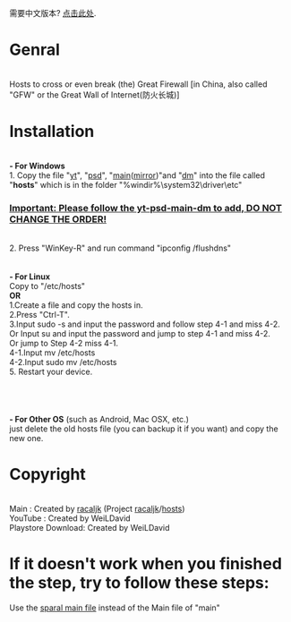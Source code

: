 需要中文版本? <a href="https://github.com/WeiLDavid/hosts/blob/Wiki/zh-CN.md">点击此处</a>.

# Genral
<br>Hosts to cross or even break (the) Great Firewall [in China, also called "GFW" or the Great Wall of Internet(防火长城)]
<br>
# Installation
<br><b>- For Windows</b>
<br>   1. Copy the file "<a href="https://github.com/WeiLDavid/hosts/blob/yt/README.md">yt</a>", "<a href="https://github.com/WeiLDavid/hosts/blob/psd/README.md">psd</a>", "<a href="https://github.com/racaljk/hosts/raw/master/hosts">main</a>(<a href="https://coding.net/u/scaffrey/p/hosts/git/raw/master/hosts">mirror</a>)"and  "<a href="https://github.com/WeiLDavid/hosts/raw/dm/dm">dm</a>" into the file called "<b>hosts</b>" which is in the folder "%windir%\system32\driver\etc\"
### <a href="###">Important: Please follow the yt-psd-main-dm to add, DO NOT CHANGE THE ORDER!</a>
<br>   2. Press "WinKey-R" and run command "ipconfig /flushdns"
<br>    
<br><b>- For Linux</b>
<br>    Copy to "/etc/hosts"
<br>  <b>OR</b>
<br>    1.Create a file and copy the hosts in.
<br>    2.Press "Ctrl-T".
<br>    3.Input sudo -s and input the password and follow step 4-1 and miss 4-2.
<br>      Or Input su <UserName> and input the password and jump to step 4-1 and miss 4-2.
<br>      Or jump to Step 4-2 miss 4-1.
<br>    4-1.Input mv <The obs. address of the file you created> /etc/hosts
<br>    4-2.Input sudo mv <The obs. address of the file you created> /etc/hosts
<br>    5. Restart your device.
<br>  
<br>  
<br>  <b>- For Other OS</b> (such as Android, Mac OSX, etc.)
<br>     just delete the old hosts file (you can backup it if you want) and copy the new one.
<br>
# Copyright
  <br>Main : Created by <a href="https://github.com/racaljk">racaljk</a> (Project <a href="https://github.com/racaljk">racaljk</a>/<a href="https://github.com/racaljk/hosts">hosts</a>)
  <br>YouTube : Created by WeiLDavid
  <br>Playstore Download: Created by WeiLDavid
# If it doesn't work when you finished the step, try to follow these steps:
  Use the <a href="https://github.com/WeiLDavid/gohosts-file-mirror/raw/master/hosts">sparal main file</a> instead of the Main file of "main"
